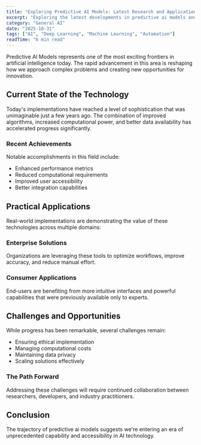 ```yaml
---
title: "Exploring Predictive AI Models: Latest Research and Applications"
excerpt: "Exploring the latest developments in predictive ai models and their implications for the future of artificial intelligence and automation."
category: "General AI"
date: "2025-10-31"
tags: ["AI", "Deep Learning", "Machine Learning", "Automation"]
readTime: "6 min read"
---
```


Predictive AI Models represents one of the most exciting frontiers in artificial intelligence today. The rapid advancement in this area is reshaping how we approach complex problems and creating new opportunities for innovation.

## Current State of the Technology

Today's implementations have reached a level of sophistication that was unimaginable just a few years ago. The combination of improved algorithms, increased computational power, and better data availability has accelerated progress significantly.

### Recent Achievements

Notable accomplishments in this field include:
- Enhanced performance metrics
- Reduced computational requirements
- Improved user accessibility
- Better integration capabilities

## Practical Applications

Real-world implementations are demonstrating the value of these technologies across multiple domains:

### Enterprise Solutions
Organizations are leveraging these tools to optimize workflows, improve accuracy, and reduce manual effort.

### Consumer Applications
End-users are benefiting from more intuitive interfaces and powerful capabilities that were previously available only to experts.

## Challenges and Opportunities

While progress has been remarkable, several challenges remain:
- Ensuring ethical implementation
- Managing computational costs
- Maintaining data privacy
- Scaling solutions effectively

### The Path Forward

Addressing these challenges will require continued collaboration between researchers, developers, and industry practitioners.

## Conclusion

The trajectory of predictive ai models suggests we're entering an era of unprecedented capability and accessibility in AI technology.